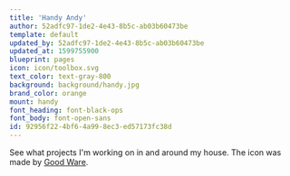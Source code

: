 ```yaml
---
title: 'Handy Andy'
author: 52adfc97-1de2-4e43-8b5c-ab03b60473be
template: default
updated_by: 52adfc97-1de2-4e43-8b5c-ab03b60473be
updated_at: 1599755900
blueprint: pages
icon: icon/toolbox.svg
text_color: text-gray-800
background: background/handy.jpg
brand_color: orange
mount: handy
font_heading: font-black-ops
font_body: font-open-sans
id: 92956f22-4bf6-4a99-8ec3-ed57173fc38d
---
```

See what projects I'm working on in and around my house. The icon was made by <a href="https://www.flaticon.com/authors/good-ware" target="_blank">Good Ware</a>.